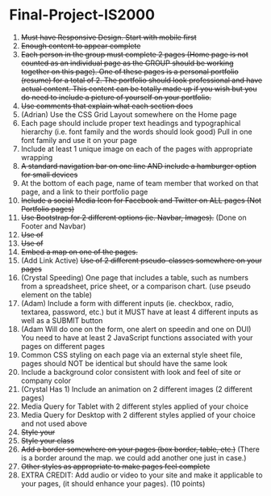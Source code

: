# Final-Project-IS2000

1. ~~Must have Responsive Design. Start with mobile first~~
2. ~~Enough content to appear complete~~
3. ~~Each person in the group must complete 2 pages (Home page is not counted as an individual page as the GROUP should be working together on this page).  One of these pages is a personal portfolio (resume) for a total of 2. The portfolio should look professional and have actual content. This content can be totally made up if you wish but you do need to include a picture of yourself on your portfolio.~~
4. ~~Use comments that explain what each section does~~
5. (Adrian) Use the CSS Grid Layout somewhere on the Home page
6. Each page should include proper text headings and typographical hierarchy (i.e. font family and the words should look good)
   Pull in one font family and use it on your page
7. Include at least 1 unique image on each of the pages with appropriate wrapping
8. ~~A standard navigation bar on one line AND include a hamburger option for small devices~~
9. At the bottom of each page, name of team member that worked on that page, and a link to their portfolio page
10. ~~Include a social Media Icon for Facebook and Twitter on ALL pages (Not Portfolio pages)~~
11. ~~Use Bootstrap for 2 different options (ie. Navbar, Images).~~ (Done on Footer and Navbar)
12. ~~Use of <id>~~
13. ~~Use of <class>~~
14. ~~Embed a map on one of the pages.~~
15. (Add Link Active) ~~Use of 2 different pseudo-classes somewhere on your pages~~
16. (Crystal Speeding) One page that includes a table, such as numbers from a spreadsheet, price sheet, or a comparison chart. (use pseudo element on the table)
17. (Adam) Include a form with different inputs (ie. checkbox, radio, textarea, password, etc.) but it MUST have at least 4 different inputs as well as a SUBMIT button
18. (Adam Will do one on the form, one alert on speedin and one on DUI) You need to have at least 2 JavaScript functions associated with your pages on different pages
19. Common CSS styling on each page via an external style sheet file, pages should NOT be identical but should have the same look
20. Include a background color consistent with look and feel of site or company color
21. (Crystal Has 1) Include an animation on 2 different images (2 different pages)  
22. Media Query for Tablet with 2 different styles applied of your choice
23. Media Query for Desktop with 2 different styles applied of your choice and not used above
24. ~~Style your <div>~~
25. ~~Style your class~~
26. ~~Add a border somewhere on your pages (box border, table, etc.)~~ (There is a border around the map. we could add another one just in case.)
27. ~~Other styles as appropriate to make pages feel complete~~
28. EXTRA CREDIT: Add audio or video to your site and make it applicable to your pages, (it should enhance your pages). (10 points)
